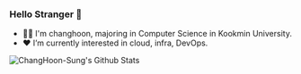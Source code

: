 ### Hello Stranger 👋
- 🧑‍💻 I'm changhoon, majoring in Computer Science in Kookmin University.
- ❤️ I’m currently interested in cloud, infra, DevOps.
<!--
**ChangHoon-Sung/ChangHoon-Sung** is a ✨ _special_ ✨ repository because its `README.md` (this file) appears on your GitHub profile.

Here are some ideas to get you started:

- 🔭 I’m currently working on ...
- 🌱 I’m currently learning ...
- 👯 I’m looking to collaborate on ...
- 🤔 I’m looking for help with ...
- 💬 Ask me about ...
- 📫 How to reach me: ...
- 😄 Pronouns: ...
- ⚡ Fun fact: ...
-->
![ChangHoon-Sung's Github Stats](https://github-readme-stats.vercel.app/api?username=changhoon-sung&count_private=true&show_icons=true)
